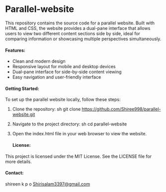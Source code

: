 # Parallel-website
This repository contains the source code for a parallel website. Built with HTML and CSS, the website provides a dual-pane interface that allows users to view two different content sections side by side, ideal for comparing information or showcasing multiple perspectives simultaneously.

#### Features:

- Clean and modern design
- Responsive layout for mobile and desktop devices
- Dual-pane interface for side-by-side content viewing
- Easy navigation and user-friendly interface

#### Getting Started:

To set up the parallel website locally, follow these steps:

1. Clone the repository:
   sh
   git clone https://github.com/Shiree998/parallel-website.git
   

2. Navigate to the project directory:
   sh
   cd parallel-website
   

3. Open the index.html file in your web browser to view the website.

   #### License:

This project is licensed under the MIT License. See the LICENSE file for more details.

#### Contact:

shireen  k p o
Shirisalam3397@gmail.com
